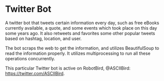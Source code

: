 # Twitter Bot

A twitter bot that tweets certain information every day, such as free eBooks currently available, a quote, and some events which took place on this day some years ago. It also retweets and favorites some other popular tweets based on hashtag, location, and user.

The bot scraps the web to get the information, and utilizes BeautifulSoup to read the information properly. It utilizes multiprocessing to run all these operations concurrently.

This particular Twitter bot is active on RobotBird, @ASCIIBird: https://twitter.com/ASCIIBird.
